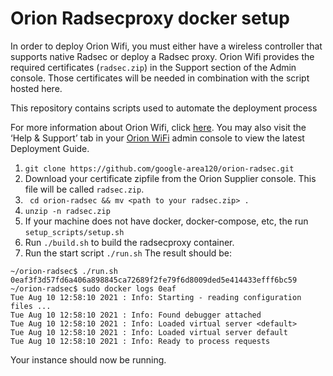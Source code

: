 # Orion Radsecproxy docker setup

In order to deploy Orion Wifi, you must either have a wireless controller that
supports native Radsec or deploy a Radsec proxy. Orion Wifi provides the
required certificates (`radsec.zip`) in the Support section of the Admin
console.  Those certificates will be needed in combination with the script
hosted here.

This repository contains scripts used to automate the deployment process 


For more information about Orion Wifi, click [here](https://orion.area120.com). You may also visit the ‘Help & Support’ tab in your [Orion WiFi](https://orionwifi.area120.com/supply/Home) admin console to view the latest Deployment Guide.


1. `git clone https://github.com/google-area120/orion-radsec.git`
2. Download your certificate zipfile from the Orion Supplier console. This file
   will be called `radsec.zip`.
3. ` cd orion-radsec && mv <path to your radsec.zip> .`
4. `unzip -n radsec.zip`
5. If your machine does not have docker, docker-compose, etc, the run
   `setup_scripts/setup.sh`
6. Run `./build.sh` to build the radsecproxy container.
7. Run the start script `./run.sh`
The result should be:

```
~/orion-radsec$ ./run.sh
0eaf3f3d57fd6a406a898845ca72689f2fe79f6d8009ded5e414433efff6bc59
~/orion-radsec$ sudo docker logs 0eaf
Tue Aug 10 12:58:10 2021 : Info: Starting - reading configuration files ...
Tue Aug 10 12:58:10 2021 : Info: Found debugger attached
Tue Aug 10 12:58:10 2021 : Info: Loaded virtual server <default>
Tue Aug 10 12:58:10 2021 : Info: Loaded virtual server default
Tue Aug 10 12:58:10 2021 : Info: Ready to process requests
```

Your instance should now be running.
